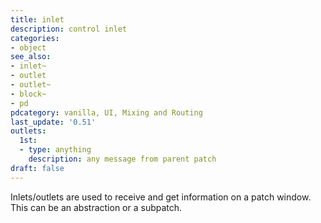 ```yaml
---
title: inlet
description: control inlet
categories:
- object
see_also: 
- inlet~
- outlet
- outlet~
- block~
- pd
pdcategory: vanilla, UI, Mixing and Routing
last_update: '0.51'
outlets:
  1st:
  - type: anything
    description: any message from parent patch
draft: false
---
```

Inlets/outlets are used to receive and get information on a patch window. This can be an abstraction or a subpatch. 
